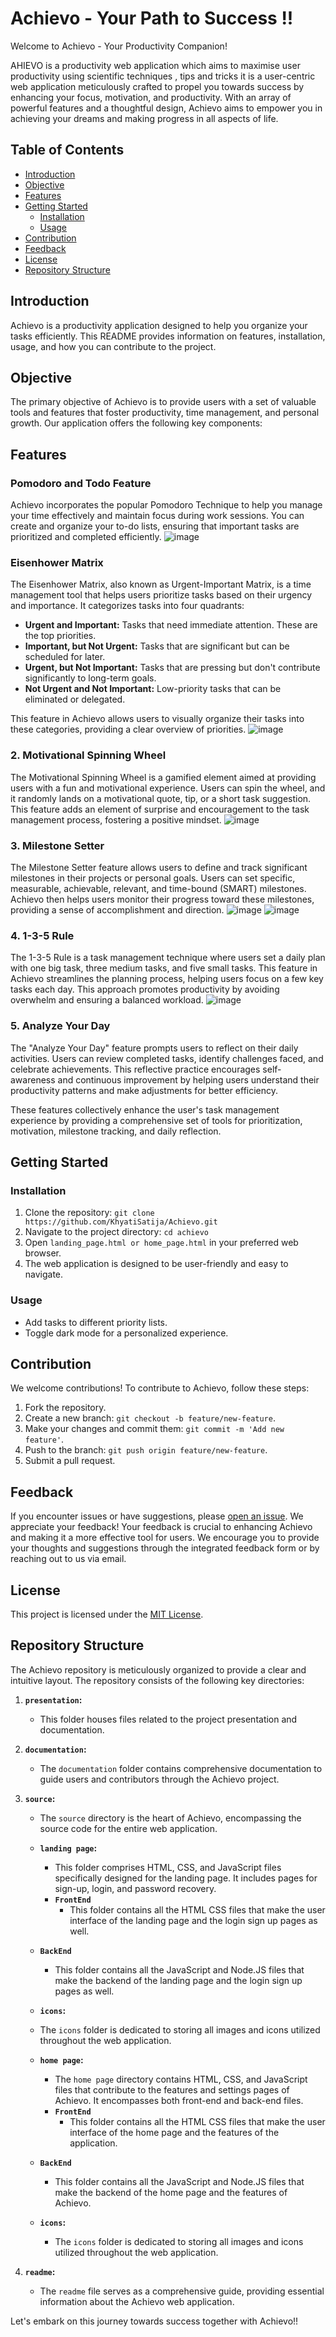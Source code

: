# Achievo - Your Path to Success !!
Welcome to Achievo - Your Productivity Companion!

AHIEVO is  a  productivity web application which aims to maximise user productivity using scientific techniques , tips and tricks
it is a user-centric web application meticulously crafted to propel you towards success by enhancing your focus, motivation, and productivity. With an array of powerful features and a thoughtful design, Achievo aims to empower you in achieving your dreams and making progress in all aspects of life.
## Table of Contents
- [Introduction](#introduction)
- [Objective](#objective)
- [Features](#features)
- [Getting Started](#getting-started)
  - [Installation](#installation)
  - [Usage](#usage)
- [Contribution](#contribution)
- [Feedback](#feedback)
- [License](#license)
- [Repository Structure](#repository-structure)

## Introduction
Achievo is a productivity application designed to help you organize your tasks efficiently. This README provides information on features, installation, usage, and how you can contribute to the project.

## Objective

The primary objective of Achievo is to provide users with a set of valuable tools and features that foster productivity, time management, and personal growth. Our application offers the following key components:

## Features

### Pomodoro and Todo Feature

Achievo incorporates the popular Pomodoro Technique to help you manage your time effectively and maintain focus during work sessions. You can create and organize your to-do lists, ensuring that important tasks are prioritized and completed efficiently.
![image](https://github.com/KhyatiSatija/Achievo/assets/114605066/3bdd5486-c9ad-4af0-9aea-914e75556445)



### Eisenhower Matrix
The Eisenhower Matrix, also known as Urgent-Important Matrix, is a time management tool that helps users prioritize tasks based on their urgency and importance. It categorizes tasks into four quadrants:

- **Urgent and Important:** Tasks that need immediate attention. These are the top priorities.
- **Important, but Not Urgent:** Tasks that are significant but can be scheduled for later.
- **Urgent, but Not Important:** Tasks that are pressing but don't contribute significantly to long-term goals.
- **Not Urgent and Not Important:** Low-priority tasks that can be eliminated or delegated.

This feature in Achievo allows users to visually organize their tasks into these categories, providing a clear overview of priorities.
![image](https://github.com/KhyatiSatija/Achievo/assets/114605066/9f8545ed-98a5-4f5e-83cc-898659346e43)

### 2. Motivational Spinning Wheel
The Motivational Spinning Wheel is a gamified element aimed at providing users with a fun and motivational experience. Users can spin the wheel, and it randomly lands on a motivational quote, tip, or a short task suggestion. This feature adds an element of surprise and encouragement to the task management process, fostering a positive mindset.
![image](https://github.com/KhyatiSatija/Achievo/assets/114605066/57c3a59c-d7a2-4cf6-8492-6544bf6bdc0f)

### 3. Milestone Setter
The Milestone Setter feature allows users to define and track significant milestones in their projects or personal goals. Users can set specific, measurable, achievable, relevant, and time-bound (SMART) milestones. Achievo then helps users monitor their progress toward these milestones, providing a sense of accomplishment and direction.
![image](https://github.com/KhyatiSatija/Achievo/assets/114605066/49faf48b-c0f3-4f83-aa60-2aab9b42044e)
![image](https://github.com/KhyatiSatija/Achievo/assets/114605066/1b64eb3e-5f9e-4209-968c-9c6258f9fdb7)

### 4. 1-3-5 Rule
The 1-3-5 Rule is a task management technique where users set a daily plan with one big task, three medium tasks, and five small tasks. This feature in Achievo streamlines the planning process, helping users focus on a few key tasks each day. This approach promotes productivity by avoiding overwhelm and ensuring a balanced workload.
![image](https://github.com/KhyatiSatija/Achievo/assets/114605066/e4bc398a-21b5-4b26-b476-e0e91ef682ae)

### 5. Analyze Your Day
The "Analyze Your Day" feature prompts users to reflect on their daily activities. Users can review completed tasks, identify challenges faced, and celebrate achievements. This reflective practice encourages self-awareness and continuous improvement by helping users understand their productivity patterns and make adjustments for better efficiency.

These features collectively enhance the user's task management experience by providing a comprehensive set of tools for prioritization, motivation, milestone tracking, and daily reflection.

## Getting Started

### Installation
1. Clone the repository: `git clone https://github.com/KhyatiSatija/Achievo.git`
2. Navigate to the project directory: `cd achievo`
3. Open `landing_page.html or home_page.html` in your preferred web browser.
4.  The web application is designed to be user-friendly and easy to navigate.

### Usage
- Add tasks to different priority lists.
- Toggle dark mode for a personalized experience.
## Contribution
We welcome contributions! To contribute to Achievo, follow these steps:
1. Fork the repository.
2. Create a new branch: `git checkout -b feature/new-feature`.
3. Make your changes and commit them: `git commit -m 'Add new feature'`.
4. Push to the branch: `git push origin feature/new-feature`.
5. Submit a pull request.

## Feedback
If you encounter issues or have suggestions, please [open an issue](https://github.com/KhyatiSatija/Achievo/issues). We appreciate your feedback!
Your feedback is crucial to enhancing Achievo and making it a more effective tool for users. We encourage you to provide your thoughts and suggestions through the integrated feedback form or by reaching out to us via email.

## License
This project is licensed under the [MIT License](LICENSE).

## Repository Structure

The Achievo repository is meticulously organized to provide a clear and intuitive layout. The repository consists of the following key directories:

1. **`presentation`:**
   - This folder houses files related to the project presentation and documentation.

2. **`documentation`:**
   - The `documentation` folder contains comprehensive documentation to guide users and contributors through the Achievo project.

3. **`source`:**
   - The `source` directory is the heart of Achievo, encompassing the source code for the entire web application.

   - **`landing page`:**
     - This folder comprises HTML, CSS, and JavaScript files specifically designed for the landing page. It includes pages for sign-up, login, and password recovery.
     - **`FrontEnd`** 
        - This folder contains all the HTML CSS files that make the user interface of the landing page and the login sign up pages as well.
    - **`BackEnd`** 
        - This folder contains all the JavaScript and Node.JS files that make the backend of the landing page and the login sign up pages as well.
     - **`icons`:**
     - The `icons` folder is dedicated to storing all images and icons utilized throughout the web application.


   - **`home page`:**
     - The `home page` directory contains HTML, CSS, and JavaScript files that contribute to the features and settings pages of Achievo. It encompasses both front-end and back-end files.
     - **`FrontEnd`** 
        - This folder contains all the HTML CSS files that make the user interface of the home page and the features of the application.
    - **`BackEnd`** 
        - This folder contains all the JavaScript and Node.JS files that make the backend of the home page and the features of Achievo.
     - **`icons`:**
         - The `icons` folder is dedicated to storing all images and icons utilized throughout the web application.

4. **`readme`:**
   - The `readme` file serves as a comprehensive guide, providing essential information about the Achievo web application.

Let's embark on this journey towards success together with Achievo!!
